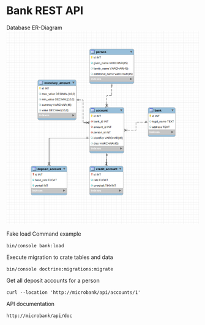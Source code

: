 # Bank REST API
Database ER-Diagram
![Screenshot](erd.png)

Fake load Command example
```
bin/console bank:load
```

Execute migration to crate tables and data
```
bin/console doctrine:migrations:migrate
```

Get all deposit accounts for a person
```
curl --location 'http://microbank/api/accounts/1'
```
API documentation
```
http://microbank/api/doc
```